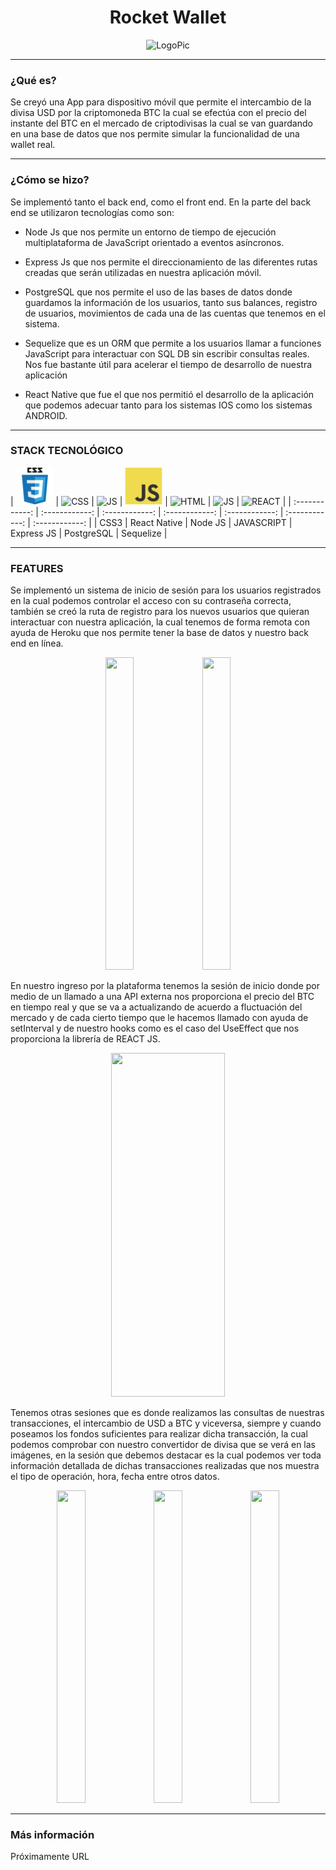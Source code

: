 <h1 align='center'> Rocket Wallet</h1>
  <p align='center'>
  <img alt='LogoPic' src='https://github.com/andresf2448/Exchange-ProyectoFinal/blob/main/client/rocketXchange-logos/rocketXchange-logos_white.png'   width='400px' height='400px' />
</p>

********

### ¿Qué es?

Se creyó una App para dispositivo móvil que permite el intercambio de la divisa USD por la criptomoneda BTC la cual se efectúa con el precio del instante del BTC en el mercado de criptodivisas la cual se van guardando en una base de datos que nos permite simular la funcionalidad de una wallet real.

********

### ¿Cómo se hizo?


Se implementó tanto el back end, como el front end. En la parte del back end se utilizaron tecnologías como son:

* Node Js que nos permite un entorno de tiempo de ejecución multiplataforma de JavaScript orientado a eventos asíncronos.

* Express Js que nos permite el direccionamiento de las diferentes rutas creadas que serán utilizadas en nuestra aplicación móvil.

* PostgreSQL que nos permite el uso de las bases de datos donde guardamos la información de los usuarios, tanto sus balances, registro de usuarios, movimientos de cada una de las cuentas que tenemos en el sistema.

* Sequelize que es un ORM que permite a los usuarios llamar a funciones JavaScript para interactuar con SQL DB sin escribir consultas reales. Nos fue bastante útil para acelerar el tiempo de desarrollo de nuestra aplicación

* React Native que fue el que nos permitió el desarrollo de la aplicación que podemos adecuar tanto para los sistemas IOS como los sistemas ANDROID.

********

### STACK TECNOLÓGICO

| <img src="https://raw.githubusercontent.com/devicons/devicon/master/icons/css3/css3-original-wordmark.svg" width="60" alt="HTML"> | 
<img src="https://reactnative.dev/img/header_logo.svg" width="60" alt="CSS"> | <img src="https://external-content.duckduckgo.com/iu/?u=https%3A%2F%2Fupload.wikimedia.org%2Fwikipedia%2Fcommons%2Fthumb%2F7%2F7e%2FNode.js_logo_2015.svg%2F1280px-Node.js_logo_2015.svg.png&f=1&nofb=1" width="60" alt="JS">  | <img src="https://raw.githubusercontent.com/devicons/devicon/master/icons/javascript/javascript-original.svg" width="60" alt="REACT"> | 
<img src="https://external-content.duckduckgo.com/iu/?u=https%3A%2F%2Fdevtechnosys.com%2Finsights%2Fwp-content%2Fuploads%2F2019%2F06%2Fexpress-js-logo.png&f=1&nofb=1" width="60" alt="HTML"> | <img src="https://external-content.duckduckgo.com/iu/?u=https%3A%2F%2Ftse4.mm.bing.net%2Fth%3Fid%3DOIP.7AOhGDnRL2eyJMUidCHZEAHaDt%26pid%3DApi&f=1" width="60" alt="JS">  | <img src="https://external-content.duckduckgo.com/iu/?u=https%3A%2F%2Ftse1.mm.bing.net%2Fth%3Fid%3DOIP.HgZ0btw9LNzzUj6_XGMgLwHaEK%26pid%3DApi&f=1" width="60" alt="REACT"> |
| :------------: | :------------: | :------------: | :------------: | :------------: | :------------: | :------------: |
| CSS3  | React Native | Node JS | JAVASCRIPT |  Express JS | PostgreSQL | Sequelize |


********

### FEATURES

Se implementó un sistema de inicio de sesión para los usuarios registrados en la cual podemos controlar el acceso con su contraseña correcta, también se creó la ruta de registro para los nuevos usuarios que quieran interactuar con nuestra aplicación, la cual tenemos de forma remota con ayuda de Heroku que nos permite tener la base de datos y nuestro back end en línea.


<p align="center">
<img  src="https://user-images.githubusercontent.com/76981775/130433621-7c8d31ed-bfd7-4ba0-ba15-a9af04bce69b.png" width="30%" height='500px'>
<img  src="https://user-images.githubusercontent.com/76981775/130433759-b4fc8f3d-4131-4785-8635-546fb7f77dbf.png" width="30%" height='500px'>
</p>

En nuestro ingreso por la plataforma tenemos la sesión de inicio donde por medio de un llamado a una API externa nos proporciona el precio del BTC en tiempo real y que se va a actualizando de acuerdo a fluctuación del mercado y de cada cierto tiempo que le hacemos llamado con ayuda de setInterval y de nuestro hooks como es el caso del UseEffect que nos proporciona la librería de REACT JS. 


<p align="center">
<img  src="https://user-images.githubusercontent.com/76981775/130434465-14fd9d59-63d8-4c6c-a738-a7bf524a2f5e.png" width="60%" height='550px'>
</p>

Tenemos otras sesiones que es donde realizamos las consultas de nuestras transacciones, el intercambio de USD a BTC y viceversa, siempre y cuando poseamos los fondos suficientes para realizar dicha transacción, la cual podemos comprobar con nuestro convertidor de divisa que se verá en las imágenes, en la sesión que debemos destacar es la cual podemos ver toda información detallada de dichas transacciones realizadas que nos muestra el tipo de operación, hora, fecha entre otros datos.


<p align="center">
<img  src="https://user-images.githubusercontent.com/76981775/130434735-5832e1c5-fbb9-4f6e-8787-2a2f222dd994.png" width="30%" height='500px'>
<img  src="https://user-images.githubusercontent.com/76981775/130434806-dfa3df3f-69ca-4b7c-8df0-bc825ffaacff.png" width="30%" height='500px'>
<img  src="https://user-images.githubusercontent.com/76981775/130434924-f18e20c0-70f4-4a06-b41e-ef3e89d9f8f6.png" width="30%" height='500px'>
</p>

********

### Más información 

Próximamente URL





